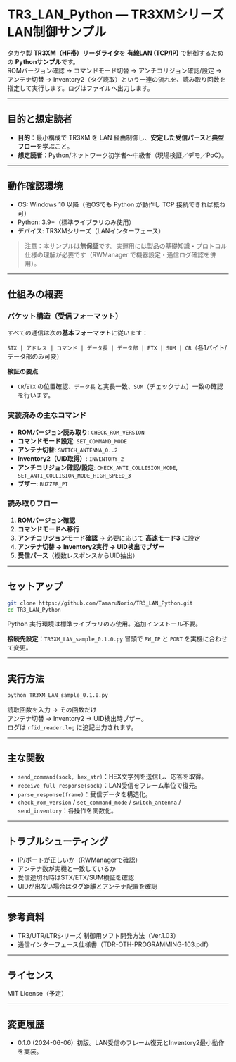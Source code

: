 # TR3_LAN_Python — TR3XMシリーズ LAN制御サンプル

タカヤ製 **TR3XM（HF帯）リーダライタ**を **有線LAN (TCP/IP)** で制御するための **Pythonサンプル**です。  
ROMバージョン確認 → コマンドモード切替 → アンチコリジョン確認/設定 → アンテナ切替 → Inventory2（タグ読取）という一連の流れを、読み取り回数を指定して実行します。ログはファイルへ出力します。

---

## 目的と想定読者

- **目的**：最小構成で TR3XM を LAN 経由制御し、**安定した受信パース**と**典型フロー**を学ぶこと。  
- **想定読者**：Python/ネットワーク初学者〜中級者（現場検証／デモ／PoC）。

---

## 動作確認環境

- OS: Windows 10 以降（他OSでも Python が動作し TCP 接続できれば概ね可）
- Python: 3.9+（標準ライブラリのみ使用）
- デバイス: TR3XMシリーズ（LANインターフェース）

> 注意：本サンプルは**無保証**です。実運用には製品の基礎知識・プロトコル仕様の理解が必要です（RWManager で機器設定・通信ログ確認を併用）。

---

## 仕組みの概要

### パケット構造（受信フォーマット）

すべての通信は次の**基本フォーマット**に従います：

`STX | アドレス | コマンド | データ長 | データ部 | ETX | SUM | CR`（各1バイト/データ部のみ可変）  

**検証の要点**
- `CR`/`ETX` の位置確認、`データ長` と実長一致、`SUM`（チェックサム）一致の確認を行います。

### 実装済みの主なコマンド

- **ROMバージョン読み取り**: `CHECK_ROM_VERSION`  
- **コマンドモード設定**: `SET_COMMAND_MODE`  
- **アンテナ切替**: `SWITCH_ANTENNA_0..2`  
- **Inventory2（UID取得）**: `INVENTORY_2`  
- **アンチコリジョン確認/設定**: `CHECK_ANTI_COLLISION_MODE`, `SET_ANTI_COLLISION_MODE_HIGH_SPEED_3`  
- **ブザー**: `BUZZER_PI`  

### 読み取りフロー

1. **ROMバージョン確認**
2. **コマンドモードへ移行**
3. **アンチコリジョンモード確認** → 必要に応じて **高速モード3** に設定
4. **アンテナ切替 → Inventory2実行 → UID検出でブザー**
5. **受信パース**（複数レスポンスからUID抽出）

---

## セットアップ

```bash
git clone https://github.com/TamaruNorio/TR3_LAN_Python.git
cd TR3_LAN_Python
```

Python 実行環境は標準ライブラリのみ使用。追加インストール不要。

**接続先設定**：`TR3XM_LAN_sample_0.1.0.py` 冒頭で `RW_IP` と `PORT` を実機に合わせて変更。

---

## 実行方法

```bash
python TR3XM_LAN_sample_0.1.0.py
```

読取回数を入力 → その回数だけ  
アンテナ切替 → Inventory2 → UID検出時ブザー。  
ログは `rfid_reader.log` に追記出力されます。

---

## 主な関数

- `send_command(sock, hex_str)`：HEX文字列を送信し、応答を取得。
- `receive_full_response(sock)`：LAN受信をフレーム単位で復元。
- `parse_response(frame)`：受信データを構造化。
- `check_rom_version` / `set_command_mode` / `switch_antenna` / `send_inventory`：各操作を関数化。

---

## トラブルシューティング

- IP/ポートが正しいか（RWManagerで確認）
- アンテナ数が実機と一致しているか
- 受信途切れ時はSTX/ETX/SUM検証を確認
- UIDが出ない場合はタグ距離とアンテナ配置を確認

---

## 参考資料

- TR3/UTR/LTRシリーズ 制御用ソフト開発方法（Ver.1.03）  
- 通信インターフェース仕様書（TDR-OTH-PROGRAMMING-103.pdf）

---

## ライセンス

MIT License（予定）

---

## 変更履歴

- 0.1.0 (2024-06-06): 初版。LAN受信のフレーム復元とInventory2最小動作を実装。
